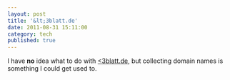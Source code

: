 ```yaml
---
layout: post
title: '&lt;3blatt.de'
date: 2011-08-31 15:11:00
category: tech
published: true
---
```

I have **no** idea what to do with [<3blatt.de](http://kleinerdreiblatt.de/), but collecting domain names is something I could get used to.
